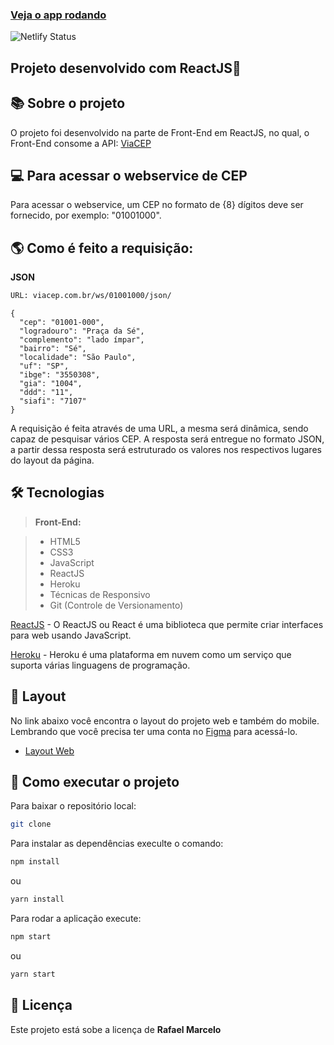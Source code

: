 ### [Veja o app rodando](https://cepconsulta.netlify.app/)

![Netlify Status](https://api.netlify.com/api/v1/badges/94f8a470-f5dc-4d97-bf4a-2c69e20bec2f/deploy-status)

## Projeto desenvolvido com ReactJS🚀

## 📚 Sobre o projeto

O projeto foi desenvolvido na parte de Front-End em ReactJS, no qual, o Front-End consome a API:  [ViaCEP](https://viacep.com.br/)

## 💻 Para acessar o webservice de CEP

Para acessar o webservice, um CEP no formato de {8} dígitos deve ser fornecido, por exemplo: "01001000".

## 🌎 Como é feito a requisição:
<strong>JSON</strong>

```bash
URL: viacep.com.br/ws/01001000/json/
```

    {
      "cep": "01001-000",
      "logradouro": "Praça da Sé",
      "complemento": "lado ímpar",
      "bairro": "Sé",
      "localidade": "São Paulo",
      "uf": "SP",
      "ibge": "3550308",
      "gia": "1004",
      "ddd": "11",
      "siafi": "7107"
    }
    
A requisição é feita através de uma URL, a mesma será dinâmica, sendo capaz de pesquisar vários CEP. A resposta será entregue no formato JSON, a partir dessa resposta será estruturado os valores nos respectivos lugares do layout da página. 

## 🛠 Tecnologias

> **Front-End:**

> - HTML5 
> - CSS3
> - JavaScript
> - ReactJS
> - Heroku
> - Técnicas de Responsivo
> - Git (Controle de Versionamento)

[ReactJS](https://pt-br.reactjs.org/) - O ReactJS ou React é uma biblioteca que permite criar interfaces para web usando JavaScript.

[Heroku](https://www.heroku.com/) - Heroku é uma plataforma em nuvem como um serviço que suporta várias linguagens de programação.

## 🔖 Layout

No link abaixo você encontra o layout do projeto web e também do mobile. Lembrando que você precisa ter uma conta no [Figma](http://figma.com/) para acessá-lo.

- [Layout Web](https://www.figma.com/file/sgeb4rEgPUEWtAH2goNolJ/consulte-cep-web?node-id=0%3A1)

## 🚀 Como executar o projeto

Para baixar o repositório local: 

```bash
git clone
```
Para instalar as dependências execulte o comando:

```bash
npm install
```
ou 
```bash
yarn install
```

Para rodar a aplicação execute:
```bash
npm start
```
ou 
```bash
yarn start
```

## 📝 Licença

Este projeto está sobe a licença de <strong>Rafael Marcelo</strong>
